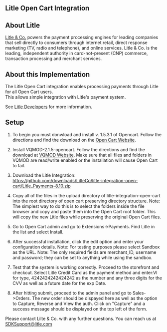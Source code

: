 Litle Open Cart Integration
---------------------------

About Litle
------------
[Litle &amp; Co.](http://www.litle.com) powers the payment processing engines for leading companies that sell directly to consumers through  internet retail, direct response marketing (TV, radio and telephone), and online services. Litle & Co. is the leading, independent authority in card-not-present (CNP) commerce, transaction processing and merchant services.


About this Implementation
-------------------------
The Litle Open Cart integration enables processing payments through Litle for all Open Cart users.  
This allows simple integration with Litle's payment system.

See [Litle Developers]("http://www.litle.com/developers") for more information.


Setup
-----

1) To begin you must donwload and install v. 1.5.3.1 of Opencart. Follow the directions and find the download on the [Open Cart Website]("http://www.opencart.com/").

2) Install VQMOD-2.1.5-opencart. Follow the directions and find the download at  [VQMOD Website]("http://code.google.com/p/vqmod/"). Make sure that all files and folders in VQMOD are read/write enabled or the installation will cause Open Cart to fail.
 
3) Download the Litle Integration: https://github.com/downloads/LitleCo/litle-integration-open-cart/Litle_Payments-8.10.zip

4) Copy all of the files in the upload directory of litle-integration-open-cart into the root directory of open cart preserving directory structure.
   Note: The simplest way to do this is to select the folders inside the file browser and copy and paste them into the Open Cart root folder. This will copy the new Litle files while preserving the original Open Cart files.
   
5) Go to Open Cart admin and go to Extensions->Payments. Find Litle in the list and select Install. 

6) After successful installation, click the edit option and enter your configuration details.
   Note: For testing purposes please select Sandbox as the URL.
   Note: The only required fields are merchant_ID, username and password; they can be set to anything while using the sandbox.

7) Test that the system is working correctly. Proceed to the storefront and checkout. Select Litle Credit Card as the payment method and enter:VI for type, 4242424242424242 as the number and any three digits for the CVV as well as a future date for the exp Date.
 
8) After hitting submit, proceed to the admin panel and go to Sales->Orders. The new order should be dispayed here as well as the option to Capture, Reverse and View the auth. Click on "Capture" and a success message should be displayed on the top left of the form. 

Please contact Lilte & Co. with any further questions.   You can reach us at SDKSupport@litle.com